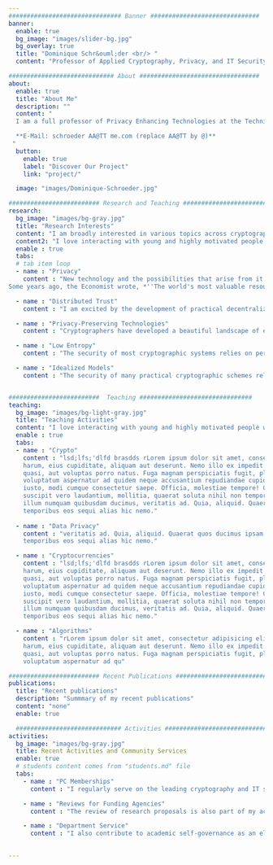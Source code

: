 ```yaml
---
############################### Banner ##############################
banner:
  enable: true
  bg_image: "images/slider-bg.jpg"
  bg_overlay: true
  title: "Dominique Schr&ouml;der <br/> "
  content: "Professor of Applied Cryptography, Privacy, and IT Security "

############################# About #################################
about:
  enable: true
  title: "About Me"
  description: ""
  content: "
  I am a full professor of Privacy Enhancing Technologies at the Technical University Wien in Vienna. Previously, I was a full professor at the Friedrich-Alexander University of Erlangen-Nuremberg and a tenured professor at the University of Saarland. I did a postdoc at the University of Maryland, USA with Jonathan Katz, my Ph.D. at the Technical University Darmstadt with Marc Fischlin, and my diploma at the Technical University Braunschweig. </br></br>

  **E-Mail: schroeder AA@TT me.com (replace AA@TT by @)**
 "
  button:
    enable: true
    label: "Discover Our Project"
    link: "project/"

  image: "images/Dominique-Schroeder.jpg"

######################### Research and Teaching ###############################
research:
  bg_image: "images/bg-gray.jpg"
  title: "Research Interests"
  content: "I am broadly interested in various topics across cryptography and its intersections with related areas such as privacy, theory, and formal methods. I'm passionate about the development of privacy-preserving techniques that have the potential to enhance security and privacy in practice. "
  content2: "I love interacting with young and highly motivated people wishing to gain a deeper understanding. My goal as a teacher is the creating an environment where we jointly explore a topic, where everyone helps each other, and where mistakes are not a problem but a helpful element to understanding a subject better.  "
  enable : true
  tabs:
  # tab item loop
  - name : "Privacy"
    content : "New technology and the possibilities that arise from it excite me. 
Some years ago, the Economist wrote, *''The world's most valuable resource is no longer oil, but data.''* The high value of data has enabled companies like Alphabet to become one of the world's largest and most influential companies. The digitalization and networking of all data are also making inroads in medicine; various countries recently passed laws on the (scientific) use of data. I am fascinated by the possibilities that can arise by linking data and (automated) machine analysis. My research supports this development by enabling modern applications in a privacy-preserving way. I am investigating the combination of modern cryptographic techniques, such as homomorphic cryptography and secure multiparty computation, with differential privacy techniques. The goal is to realize the same functionality of new applications without compromising the individual's privacy. "

  - name : "Distributed Trust"
    content : "I am excited by the development of practical decentralized cryptographic systems whose security does not rely on trusted parties. The practical development of these systems goes hand in hand with technological advances in modern communication systems and networks. Unlike centralized systems, the security of a system relies on honest majority assumptions in contrast to a single trusted party. One of the most prominent examples are modern cryptocurrencies, such as Bitcoin. In this area, I am particularly interested in privacy-preserving cryptocurrencies and techniques to (secure) enhance the efficiency of distributed systems. "

  - name : "Privacy-Preserving Technologies"
    content : "Cryptographers have developed a beautiful landscape of exciting primitives that enhance privacy. The primitive include advanced signature schemes, such as ring signatures, group signatures, sanitizable signatures, functional commitments, and oblivious (group) ORAM, to name a few. I like the richness of the schemes, the beauty of the constructions, and also the potential to be used in practice. With my research, I contributed to developing these primitives in terms of understanding the underlying security notions and the development of practical schemes. "

  - name : "Low Entropy"
    content : "The security of most cryptographic systems relies on perfect conditions, such as uniform random keys and ideal randomness. But the reality is often very different as cryptographic keys are derived from low entropy sources, such as passwords, fingerprints, face recognition, etc. The same holds for randomness, which is computed from (weak) pseudorandom generators. Most cryptographic schemes are insecure if one or both ingredients do not satisfy the underlying requirements. I enjoy exploring the boundaries of practical cryptographic systems where weak sources of secrets and randomness are used, with the hope of bridging the practice and theory of cryptography. "    

  - name : "Idealized Models"
    content : "The security of many practical cryptographic schemes relies on idealized models, such as the random oracle model or the common reference string model. The basic idea of these models is to heuristically treat one or more of the building blocks as an ''ideal'' object. While proofs without these idealized models are preferable, they help us learn a lot about the security of practical schemes. I enjoy working in this area as the results impact theory and practice. On the one hand, we learn about the difficulty of realizing cryptographic tasks. On the other hand, we can gain confidence in schemes used in practice."


#########################  Teaching ###############################
teaching:
  bg_image: "images/bg-light-gray.jpg"
  title: "Teaching Activities"
  content: "I love interacting with young and highly motivated people wishing to gain a deeper understanding. My goal as a teacher is the creating an environment where we jointly explore a topic, where everyone helps each other, and where mistakes are not a problem but a helpful element to understanding a subject better.  "
  enable : true
  tabs:
  - name : "Crypto"   
    content : "lsd;lfs;'dlfd brasdds rLorem ipsum dolor sit amet, consectetur adipisicing elit. Inventore nobis ducimus facere repellat
    harum, eius cupiditate, aliquam aut deserunt. Nemo illo ex impedit autem quod nobis architecto, velit
    quasi, aut voluptas porro natus. Fuga magnam perspiciatis fugit, placeat possimus officia non ducimus
    voluptatum aspernatur ad quidem neque accusantium repudiandae cupiditate nobis corporis, cum facere
    iusto, modi cumque consectetur saepe. Officia, molestiae tempore! Consequatur ipsa consequuntur saepe
    suscipit vero laudantium, mollitia, quaerat soluta nihil non tempore, quos dignissimos quasi ab officiis
    illum numquam quibusdam ducimus, veritatis ad. Quia, aliquid. Quaerat quos ducimus ipsam amet minus
    temporibus eos sequi alias hic nemo."
    
  - name : "Data Privacy"   
    content : "veritatis ad. Quia, aliquid. Quaerat quos ducimus ipsam amet minus
    temporibus eos sequi alias hic nemo."

  - name : "Cryptocurrencies"   
    content : "lsd;lfs;'dlfd brasdds rLorem ipsum dolor sit amet, consectetur adipisicing elit. Inventore nobis ducimus facere repellat
    harum, eius cupiditate, aliquam aut deserunt. Nemo illo ex impedit autem quod nobis architecto, velit
    quasi, aut voluptas porro natus. Fuga magnam perspiciatis fugit, placeat possimus officia non ducimus
    voluptatum aspernatur ad quidem neque accusantium repudiandae cupiditate nobis corporis, cum facere
    iusto, modi cumque consectetur saepe. Officia, molestiae tempore! Consequatur ipsa consequuntur saepe
    suscipit vero laudantium, mollitia, quaerat soluta nihil non tempore, quos dignissimos quasi ab officiis
    illum numquam quibusdam ducimus, veritatis ad. Quia, aliquid. Quaerat quos ducimus ipsam amet minus
    temporibus eos sequi alias hic nemo."

  - name : "Algorithms"   
    content : "rLorem ipsum dolor sit amet, consectetur adipisicing elit. Inventore nobis ducimus facere repellat
    harum, eius cupiditate, aliquam aut deserunt. Nemo illo ex impedit autem quod nobis architecto, velit
    quasi, aut voluptas porro natus. Fuga magnam perspiciatis fugit, placeat possimus officia non ducimus
    voluptatum aspernatur ad qu"

######################### Recent Publications ###############################
publications:
  title: "Recent publications"
  description: "Summmary of my recent publications"
  content: "none"
  enable: true

  ############################# Activities ############################
activities:
  bg_image: "images/bg-gray.jpg"
  title: Recent Activities and Community Services 
  enable: true
  # students content comes from "students.md" file
  tabs:
    - name : "PC Memberships"
      content : "I regularly serve on the leading cryptography and IT security conferences PCs, such as CRYPTO'23, EUROCRYPT'23, ACM CCS'23."

    - name : "Reviews for Funding Agencies"
      content : "The review of research proposals is also part of my activities, such as the ERC, DFG, and FWF."

    - name : "Department Service"
      content : "I also contribute to academic self-governance as an elected member of the Faculty Council, Deputy Speaker of the Department of Computer Science in the NCT, and the study committee for the part-time Bachelor of IT Security. "
    

---
```

